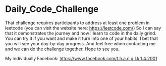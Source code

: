 # Daily_Code_Challenge

That challenge requires participants to address at least one problem in leetcode (you can visit the website here: https://leetcode.com/) So I can say that it demonstrates the journey and how I learn to code in the daily grind. You can try it if you want and make it turn into one of your habits. I bet that you will see your day-by-day progress.
And feel free when contacting me and we can do the challenge together. Hope to see you.

My individually Facebook: https://www.facebook.com/t.h.a.n.g.l.k.1.4.2001
